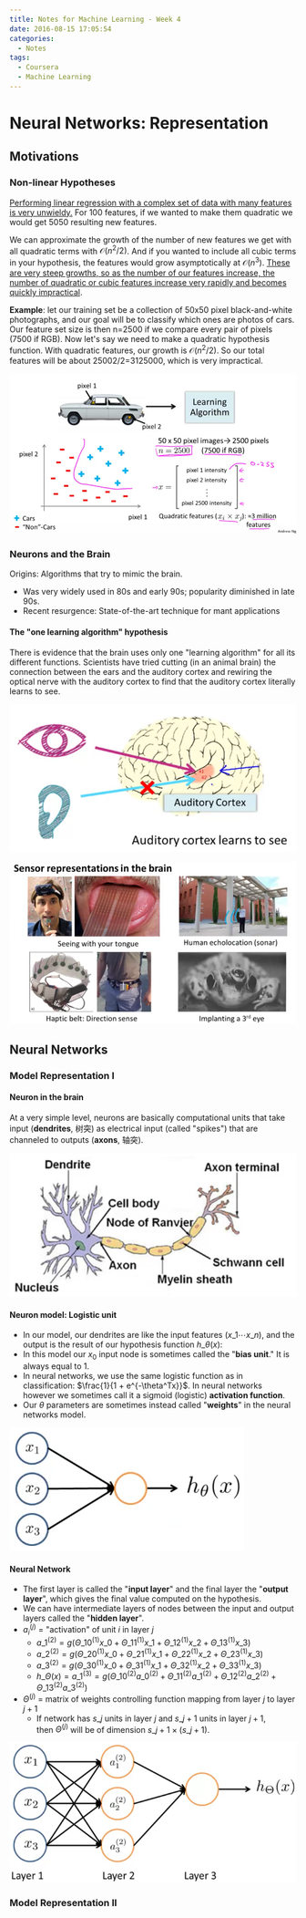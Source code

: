 ```yaml
---
title: Notes for Machine Learning - Week 4
date: 2016-08-15 17:05:54
categories:
  - Notes
tags:
  - Coursera
  - Machine Learning
---
```


# Neural Networks: Representation

## Motivations

### Non-linear Hypotheses

<u>Performing linear regression with a complex set of data with many features is very unwieldy.</u> For 100 features, if we wanted to make them quadratic we would get 5050 resulting new features.

We can approximate the growth of the number of new features we get with all quadratic terms with $\mathcal{O}(n^2/2)$. And if you wanted to include all cubic terms in your hypothesis, the features would grow asymptotically at $\mathcal{O}(n^3)$. <u>These are very steep growths, so as the number of our features increase, the number of quadratic or cubic features increase very rapidly and becomes quickly impractical</u>.

**Example**: let our training set be a collection of 50x50 pixel black-and-white photographs, and our goal will be to classify which ones are photos of cars. Our feature set size is then n=2500 if we compare every pair of pixels (7500 if RGB). Now let's say we need to make a quadratic hypothesis function. With quadratic features, our growth is $\mathcal{O}(n^2/2)$. So our total features will be about 25002/2=3125000, which is very impractical.

![car example](/images/car-examle.png)

<!-- more -->

### Neurons and the Brain

Origins: Algorithms that try to mimic the brain.

* Was very widely used in 80s and early 90s; popularity diminished in late 90s.
* Recent resurgence: State-of-the-art technique for mant applications

#### The "one learning algorithm" hypothesis

There is evidence that the brain uses only one "learning algorithm" for all its different functions. Scientists have tried cutting (in an animal brain) the connection between the ears and the auditory cortex and rewiring the optical nerve with the auditory cortex to find that the auditory cortex literally learns to see.

![The "one learning algorithm" hypothesis](/images/The_one_learning_algorithm_hypothesis.png)

![Sensor representations in the brain](/images/sensor_representations_in_the_brain.png)

## Neural Networks

### Model Representation I

#### Neuron in the brain

At a very simple level, neurons are basically computational units that take input (**dendrites**, 树突) as electrical input (called "spikes") that are channeled to outputs (**axons**, 轴突).

![neruon_in_the_brain](/images/neruon_in_the_brain.png)

#### Neuron model: Logistic unit

* In our model, our dendrites are like the input features ($x\_1 \cdots x\_n$), and the output is the result of our hypothesis function $h\_\theta (x)$:
* In this model our $x_0$ input node is sometimes called the "**bias unit**." It is always equal to 1.
* In neural networks, we use the same logistic function as in classification: $\frac{1}{1 + e^{-\theta^Tx}}$. In neural networks however we sometimes call it a sigmoid (logistic) **activation function**.
* Our $\theta$ parameters are sometimes instead called "**weights**" in the neural networks model.

![neuron_model_logistic_unit](/images/neuron_model_logistic_unit.png)

#### Neural Network

* The first layer is called the "**input layer**" and the final layer the "**output layer**", which gives the final value computed on the hypothesis.
* We can have intermediate layers of nodes between the input and output layers called the "**hidden layer**".
* $a_i^{(j)}$ = "activation" of unit $i$ in layer $j$
  * $a\_1^{(2)} = g(\Theta\_{10}^{(1)}x\_0 + \Theta\_{11}^{(1)}x\_1 + \Theta\_{12}^{(1)}x\_2 + \Theta\_{13}^{(1)}x\_3)$
  * $a\_2^{(2)} = g(\Theta\_{20}^{(1)}x\_0 + \Theta\_{21}^{(1)}x\_1 + \Theta\_{22}^{(1)}x\_2 + \Theta\_{23}^{(1)}x\_3)$
  * $a\_3^{(2)} = g(\Theta\_{30}^{(1)}x\_0 + \Theta\_{31}^{(1)}x\_1 + \Theta\_{32}^{(1)}x\_2 + \Theta\_{33}^{(1)}x\_3)$
  * $h\_\Theta(x) = a\_1^{(3)} = g(\Theta\_{10}^{(2)}a\_0^{(2)} + \Theta\_{11}^{(2)}a\_1^{(2)} + \Theta\_{12}^{(2)}a\_2^{(2)} + \Theta\_{13}^{(2)}a\_3^{(2)})$
* $\Theta^{(j)}$ = matrix of weights controlling function mapping from layer $j$ to layer $j+1$
  * If network has $s\_j$ units in layer $j$ and $s\_{j+1}$ units in layer $j+1$, then $\Theta ^{(j)}$ will be of dimension $s\_{j+1}×(s\_{j}+1)$.

![neural_network](/images/neural_network.png)

### Model Representation II

